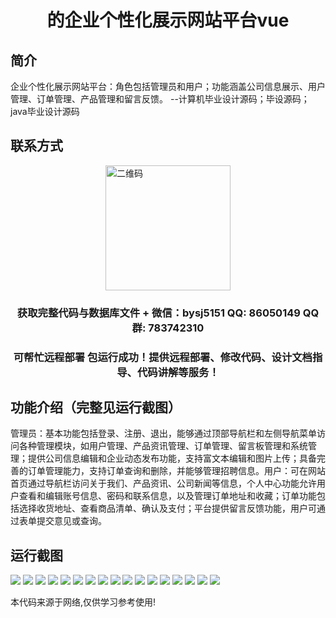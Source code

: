 <p><h1 align="center">的企业个性化展示网站平台vue</h1></p>

## 简介
企业个性化展示网站平台：角色包括管理员和用户；功能涵盖公司信息展示、用户管理、订单管理、产品管理和留言反馈。    --计算机毕业设计源码；毕设源码；java毕业设计源码


## 联系方式
<img src="https://bs-1329754181.cos.ap-shanghai.myqcloud.com/wx.jpg" alt="二维码" style="display: block; margin: 0 auto;" width="200px">
<p><h3 align="center">获取完整代码与数据库文件 + 微信：bysj5151 QQ: 86050149 QQ群: 783742310</h3></p>
<p><h3 align="center">可帮忙远程部署 包运行成功！提供远程部署、修改代码、设计文档指导、代码讲解等服务！</h3></p>

## 功能介绍（完整见运行截图）
管理员：基本功能包括登录、注册、退出，能够通过顶部导航栏和左侧导航菜单访问各种管理模块，如用户管理、产品资讯管理、订单管理、留言板管理和系统管理；提供公司信息编辑和企业动态发布功能，支持富文本编辑和图片上传；具备完善的订单管理能力，支持订单查询和删除，并能够管理招聘信息。用户：可在网站首页通过导航栏访问关于我们、产品资讯、公司新闻等信息，个人中心功能允许用户查看和编辑账号信息、密码和联系信息，以及管理订单地址和收藏；订单功能包括选择收货地址、查看商品清单、确认及支付；平台提供留言反馈功能，用户可通过表单提交意见或查询。


## 运行截图
![](https://bs-1329754181.cos.ap-shanghai.myqcloud.com/ssm/EnterprisePersonalizedDisplayPlatform/img/001.jpg)
![](https://bs-1329754181.cos.ap-shanghai.myqcloud.com/ssm/EnterprisePersonalizedDisplayPlatform/img/002.jpg)
![](https://bs-1329754181.cos.ap-shanghai.myqcloud.com/ssm/EnterprisePersonalizedDisplayPlatform/img/003.jpg)
![](https://bs-1329754181.cos.ap-shanghai.myqcloud.com/ssm/EnterprisePersonalizedDisplayPlatform/img/004.jpg)
![](https://bs-1329754181.cos.ap-shanghai.myqcloud.com/ssm/EnterprisePersonalizedDisplayPlatform/img/005.jpg)
![](https://bs-1329754181.cos.ap-shanghai.myqcloud.com/ssm/EnterprisePersonalizedDisplayPlatform/img/006.jpg)
![](https://bs-1329754181.cos.ap-shanghai.myqcloud.com/ssm/EnterprisePersonalizedDisplayPlatform/img/007.jpg)
![](https://bs-1329754181.cos.ap-shanghai.myqcloud.com/ssm/EnterprisePersonalizedDisplayPlatform/img/008.jpg)
![](https://bs-1329754181.cos.ap-shanghai.myqcloud.com/ssm/EnterprisePersonalizedDisplayPlatform/img/009.jpg)
![](https://bs-1329754181.cos.ap-shanghai.myqcloud.com/ssm/EnterprisePersonalizedDisplayPlatform/img/010.jpg)
![](https://bs-1329754181.cos.ap-shanghai.myqcloud.com/ssm/EnterprisePersonalizedDisplayPlatform/img/011.jpg)
![](https://bs-1329754181.cos.ap-shanghai.myqcloud.com/ssm/EnterprisePersonalizedDisplayPlatform/img/012.jpg)
![](https://bs-1329754181.cos.ap-shanghai.myqcloud.com/ssm/EnterprisePersonalizedDisplayPlatform/img/013.jpg)
![](https://bs-1329754181.cos.ap-shanghai.myqcloud.com/ssm/EnterprisePersonalizedDisplayPlatform/img/014.jpg)
![](https://bs-1329754181.cos.ap-shanghai.myqcloud.com/ssm/EnterprisePersonalizedDisplayPlatform/img/015.jpg)
![](https://bs-1329754181.cos.ap-shanghai.myqcloud.com/ssm/EnterprisePersonalizedDisplayPlatform/img/016.jpg)
![](https://bs-1329754181.cos.ap-shanghai.myqcloud.com/ssm/EnterprisePersonalizedDisplayPlatform/img/017.jpg)

<p>本代码来源于网络,仅供学习参考使用!</p>
